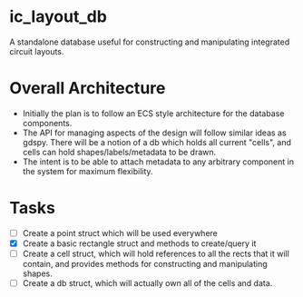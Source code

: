 # ic_layout_db
A standalone database useful for constructing and manipulating integrated circuit layouts.

# Overall Architecture
* Initially the plan is to follow an ECS style architecture for the database components.
* The API for managing aspects of the design will follow similar ideas as gdspy. There will be a notion of a
db which holds all current "cells", and cells can hold shapes/labels/metadata to be drawn.
* The intent is to be able to attach metadata to any arbitrary component in the system for maximum flexibility.

# Tasks
- [ ] Create a point struct which will be used everywhere
- [x] Create a basic rectangle struct and methods to create/query it
- [ ] Create a cell struct, which will hold references to all the rects that it will contain, and provides methods
for constructing and manipulating shapes.
- [ ] Create a db struct, which will actually own all of the cells and data.
